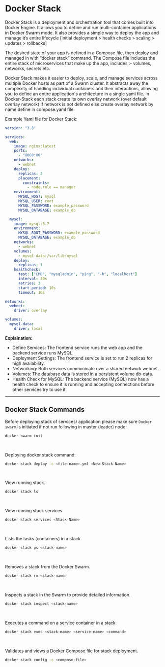 # Docker Stack

Docker Stack is a deployment and orchestration tool that comes built into Docker Engine. It allows you to define and run multi-container applications in Docker Swarm mode. 
It also provides a simple way to deploy the app and manage it’s entire lifecycle [initial deployment > health checks > scaling > updates > rollbacks]

The desired state of your app is defined in a Compose file, then deploy and managed in with “docker stack” command. 
The Compose file includes the entire stack of microservices that make up the app, includes :- volumes, networks, secrets etc.

Docker Stack makes it easier to deploy, scale, and manage services across multiple Docker hosts as part of a Swarm cluster. 
It abstracts away the complexity of handling individual containers and their interactions, allowing you to define an entire application's architecture in a single yaml file.
In Docker-Stack each stack create its own overlay network (over default overlay network) if network is not defined else create overlay network by name define in compose.yaml file.

Example Yaml file for Docker Stack:   
```yaml
version: "3.8"

services:
  web:
    image: nginx:latest
    ports:
      - "8080:80"
    networks:
      - webnet
    deploy:
      replicas: 3
      placement:
        constraints:
          - node.role == manager
    environment:
      MYSQL_HOST: mysql
      MYSQL_USER: root
      MYSQL_PASSWORD: example_password
      MYSQL_DATABASE: example_db

  mysql:
    image: mysql:5.7
    environment:
      MYSQL_ROOT_PASSWORD: example_password
      MYSQL_DATABASE: example_db
    networks:
      - webnet
    volumes:
      - mysql-data:/var/lib/mysql
    deploy:
      replicas: 1
    healthcheck:
      test: ["CMD", "mysqladmin", "ping", "-h", "localhost"]
      interval: 30s
      retries: 3
      start_period: 10s
      timeout: 10s

networks:
  webnet:
    driver: overlay

volumes:
  mysql-data:
    driver: local

```

**Explaination:**  
- Define Services: The frontend service runs the web app and the backend service runs MySQL.   
- Deployment Settings: The frontend service is set to run 2 replicas for high availability.    
- Networking: Both services communicate over a shared network webnet.   
- Volumes: The database data is stored in a persistent volume db-data.
- Health Check for MySQL: The backend service (MySQL) now has a health check to ensure it is running and accepting connections before other services try to use it.

---
## Docker Stack Commands

Before deploying stack of services/ application please make sure `Docker swarm` is initiated if not run following in master (leader) node:
```bash
docker swarm init
```
<br>

Deploying docker stack command:
```bash
docker stack deploy -c <file-name>.yml <New-Stack-Name>
```
<br>

View running stack.
```bash
docker stack ls
```
<br>

View running stack services
```bash
docker stack services <Stack-Name>
```
<br>

Lists the tasks (containers) in a stack.
```bash
docker stack ps <stack-name>
```
<br>

Removes a stack from the Docker Swarm.
```bash
docker stack rm <stack-name>
```
<br>

Inspects a stack in the Swarm to provide detailed information.
```bash
docker stack inspect <stack-name>
```
<br>

Executes a command on a service container in a stack.
```bash
docker stack exec <stack-name> <service-name> <command>
```
<br>

Validates and views a Docker Compose file for stack deployment.
```bash
docker stack config -c <compose-file>
```
<br>

